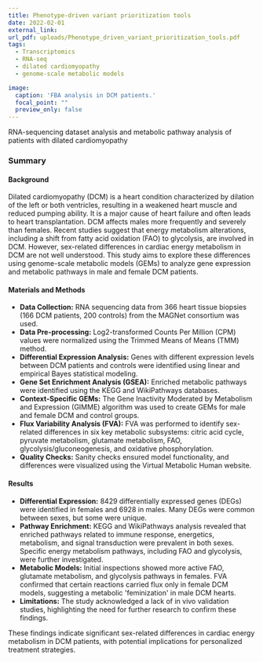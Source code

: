 ```yaml
---
title: Phenotype-driven variant prioritization tools
date: 2022-02-01
external_link: 
url_pdf: uploads/Phenotype_driven_variant_prioritization_tools.pdf
tags:
  - Transcriptomics
  - RNA-seq
  - dilated cardiomyopathy
  - genome-scale metabolic models

image:
  caption: 'FBA analysis in DCM patients.'
  focal_point: ""
  preview_only: false
---
```


RNA-sequencing dataset analysis and metabolic pathway analysis of patients with dilated cardiomyopathy

### Summary
  
#### **Background**
Dilated cardiomyopathy (DCM) is a heart condition characterized by dilation of the left or both ventricles, resulting in a weakened heart muscle and reduced pumping ability. It is a major cause of heart failure and often leads to heart transplantation. DCM affects males more frequently and severely than females. Recent studies suggest that energy metabolism alterations, including a shift from fatty acid oxidation (FAO) to glycolysis, are involved in DCM. However, sex-related differences in cardiac energy metabolism in DCM are not well understood. This study aims to explore these differences using genome-scale metabolic models (GEMs) to analyze gene expression and metabolic pathways in male and female DCM patients.

#### **Materials and Methods**
- **Data Collection:** RNA sequencing data from 366 heart tissue biopsies (166 DCM patients, 200 controls) from the MAGNet consortium was used.
- **Data Pre-processing:** Log2-transformed Counts Per Million (CPM) values were normalized using the Trimmed Means of Means (TMM) method.
- **Differential Expression Analysis:** Genes with different expression levels between DCM patients and controls were identified using linear and empirical Bayes statistical modeling.
- **Gene Set Enrichment Analysis (GSEA):** Enriched metabolic pathways were identified using the KEGG and WikiPathways databases.
- **Context-Specific GEMs:** The Gene Inactivity Moderated by Metabolism and Expression (GIMME) algorithm was used to create GEMs for male and female DCM and control groups.
- **Flux Variability Analysis (FVA):** FVA was performed to identify sex-related differences in six key metabolic subsystems: citric acid cycle, pyruvate metabolism, glutamate metabolism, FAO, glycolysis/gluconeogenesis, and oxidative phosphorylation.
- **Quality Checks:** Sanity checks ensured model functionality, and differences were visualized using the Virtual Metabolic Human website.

#### **Results**
- **Differential Expression:** 8429 differentially expressed genes (DEGs) were identified in females and 6928 in males. Many DEGs were common between sexes, but some were unique.
- **Pathway Enrichment:** KEGG and WikiPathways analysis revealed that enriched pathways related to immune response, energetics, metabolism, and signal transduction were prevalent in both sexes. Specific energy metabolism pathways, including FAO and glycolysis, were further investigated.
- **Metabolic Models:** Initial inspections showed more active FAO, glutamate metabolism, and glycolysis pathways in females. FVA confirmed that certain reactions carried flux only in female DCM models, suggesting a metabolic 'feminization' in male DCM hearts.
- **Limitations:** The study acknowledged a lack of in vivo validation studies, highlighting the need for further research to confirm these findings.

These findings indicate significant sex-related differences in cardiac energy metabolism in DCM patients, with potential implications for personalized treatment strategies.

